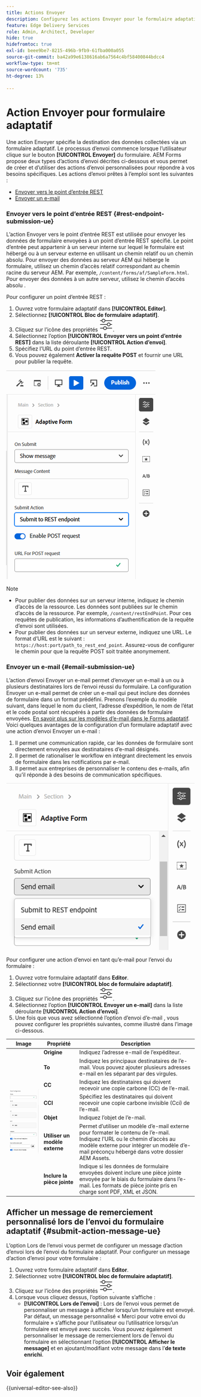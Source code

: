 ```yaml
---
title: Actions Envoyer
description: Configurez les actions Envoyer pour le formulaire adaptatif.
feature: Edge Delivery Services
role: Admin, Architect, Developer
hide: true
hidefromtoc: true
exl-id: beee9be7-8215-496b-9fb9-61fba000a055
source-git-commit: ba42a99e6138616ab6a7564c4bf58400844bdcc4
workflow-type: tm+mt
source-wordcount: '735'
ht-degree: 13%

---
```


# Action Envoyer pour formulaire adaptatif

Une action Envoyer spécifie la destination des données collectées via un formulaire adaptatif. Le processus d’envoi commence lorsque l’utilisateur clique sur le bouton **[!UICONTROL Envoyer]** du formulaire. AEM Forms propose deux types d’actions d’envoi décrites ci-dessous et vous permet de créer et d’utiliser des actions d’envoi personnalisées pour répondre à vos besoins spécifiques. Les actions d’envoi prêtes à l’emploi sont les suivantes :

<!--To define a Submit Action for an Adaptive Form, you use the Properties dialog of the **Adaptive Form block** in the **Editor**-->

* [Envoyer vers le point d’entrée REST](#rest-endpoint-submission-ue)
* [Envoyer un e-mail](#email-submission-ue)


### Envoyer vers le point d’entrée REST {#rest-endpoint-submission-ue}

L’action Envoyer vers le point d’entrée REST est utilisée pour envoyer les données de formulaire envoyées à un point d’entrée REST spécifié. Le point d’entrée peut appartenir à un serveur interne sur lequel le formulaire est hébergé ou à un serveur externe en utilisant un chemin relatif ou un chemin absolu. Pour envoyer des données au serveur AEM qui héberge le formulaire, utilisez un chemin d’accès relatif correspondant au chemin racine du serveur AEM. Par exemple, `/content/forms/af/SampleForm.html`. Pour envoyer des données à un autre serveur, utilisez le chemin d’accès absolu .

<!--Configuring the Submit Action to REST Endpoint for Adaptive Forms offers several benefits such as:  
* It facilitates seamless integration of form data with external systems and services via RESTful APIs.  
* Offers flexibility in managing data submissions from Adaptive Forms, accommodating dynamic and complex data structures.  
* Allows dynamic mapping of form fields to parameters within the REST endpoint URL, enabling adaptable and customizable data submissions.
-->



Pour configurer un point d’entrée REST :

1. Ouvrez votre formulaire adaptatif dans **[!UICONTROL Editor]**.
1. Sélectionnez **[!UICONTROL Bloc de formulaire adaptatif]**.
1. Cliquez sur l’icône des propriétés ![propriétés](/help/forms/assets/Smock_Properties_18_N.svg).
1. Sélectionnez l’option **[!UICONTROL Envoyer vers un point d’entrée REST]** dans la liste déroulante **[!UICONTROL Action d’envoi]**.
1. Spécifiez l’URL du point d’entrée REST.
1. Vous pouvez également **Activer la requête POST** et fournir une URL pour publier la requête.

![Activer la requête POST pour les formulaires adaptatifs](/help/forms/assets/enable-post-request-ue.png)

>[!NOTE]
>
> * Pour publier des données sur un serveur interne, indiquez le chemin d’accès de la ressource. Les données sont publiées sur le chemin d’accès de la ressource. Par exemple, `/content/restEndPoint`. Pour ces requêtes de publication, les informations d’authentification de la requête d’envoi sont utilisées.
> * Pour publier des données sur un serveur externe, indiquez une URL. Le format d’URL est le suivant : `https://host:port/path_to_rest_end_point`. Assurez-vous de configurer le chemin pour que la requête POST soit traitée anonymement.

### Envoyer un e-mail {#email-submission-ue}

L’action d’envoi Envoyer un e-mail permet d’envoyer un e-mail à un ou à plusieurs destinataires lors de l’envoi réussi du formulaire. La configuration Envoyer un e-mail permet de créer un e-mail qui peut inclure des données de formulaire dans un format prédéfini. Prenons l’exemple du modèle suivant, dans lequel le nom du client, l’adresse d’expédition, le nom de l’état et le code postal sont récupérés à partir des données de formulaire envoyées. [En savoir plus sur les modèles d’e-mail dans le Forms adaptatif](/help/forms/html-email-templates-in-adaptive-forms.md). Voici quelques avantages de la configuration d’un formulaire adaptatif avec une action d’envoi Envoyer un e-mail :

1. Il permet une communication rapide, car les données de formulaire sont directement envoyées aux destinataires d’e-mail désignés.
1. Il permet de rationaliser le workflow en intégrant directement les envois de formulaire dans les notifications par e-mail.
1. Il permet aux entreprises de personnaliser le contenu des e-mails, afin qu’il réponde à des besoins de communication spécifiques.

![Propriétés de formulaire adaptatif dans l’éditeur universel](/help/forms/assets/submit-actions-ue.png)


Pour configurer une action d’envoi en tant qu’e-mail pour l’envoi du formulaire :

1. Ouvrez votre formulaire adaptatif dans **Editor**.
1. Sélectionnez votre **[!UICONTROL bloc de formulaire adaptatif]**.
1. Cliquez sur l’icône des propriétés ![propriétés](/help/forms/assets/Smock_Properties_18_N.svg).
1. Sélectionnez l’option **[!UICONTROL Envoyer un e-mail]** dans la liste déroulante **[!UICONTROL Action d’envoi]**.
1. Une fois que vous avez sélectionné l’option d’envoi d’e-mail , vous pouvez configurer les propriétés suivantes, comme illustré dans l’image ci-dessous.

<table>
  <thead>
    <tr>
      <th>Image</th>
      <th>Propriété</th>
      <th>Description</th>
    </tr>
  </thead>
  <tbody>
    <tr>
    <td rowspan="7"><img src="/help/forms/assets/email-config-ue.png" alt="Configuration des e-mails"></td> 
    <td><b>Origine</td>
    <td>Indiquez l’adresse e-mail de l’expéditeur.</td>
    </tr>
    <tr>
      <td><b>To</td>
      <td>Indiquez les principaux destinataires de l’e-mail. Vous pouvez ajouter plusieurs adresses e-mail en les séparant par des virgules.</td>
    </tr>
    <tr>
      <td><b>CC</td>
      <td>Indiquez les destinataires qui doivent recevoir une copie carbone (CC) de l’e-mail.</td>
    </tr>
    <tr>
      <td><b>CCI</td>
      <td>Spécifiez les destinataires qui doivent recevoir une copie carbone invisible (Cci) de l’e-mail.</td>
    </tr>
    <tr>
      <td><b>Objet</td>
      <td>Indiquez l’objet de l’e-mail.</td>
    </tr>
    <tr>
      <td><b>Utiliser un modèle externe</td>
      <td>Permet d’utiliser un modèle d’e-mail externe pour formater le contenu de l’e-mail. Indiquez l’URL ou le chemin d’accès au modèle externe pour intégrer un modèle d’e-mail préconçu hébergé dans votre dossier AEM Assets.</td>
    </tr>
    <tr>
      <td><b>Inclure la pièce jointe</td>
      <td>Indique si les données de formulaire envoyées doivent inclure une pièce jointe envoyée par le biais du formulaire dans l’e-mail. Les formats de pièce jointe pris en charge sont PDF, XML et JSON.</td>
    </tr>
  </tbody>
</table>






<!--
        
        * **From**: The email address of the sender.
        * **To**: Specify the primary recipients of the email, multiple email addresses can be added, separated by commas.
        * **CC**: Specify the recipients who should receive a carbon copy (CC) of the email.
        * **BCC**: Specify the recipients who should receive a blind carbon copy (BCC) of the email.
        * **Subject**: Specify the subject line of the email.
        * **Use External Template**: Enables the use of an external email template for formatting the email content. Provide the URL or path to the External template path to integrate a pre-designed email template hosted in your AEM Assets folder.
        * **Include Attachment**: Specifies whether the submitted form data should include an attachment submitted through the form in the email.

    {width=50%,height=50%}![Enable post request for adaptive forms](/help/forms/assets/email-config-ue.png)

-->

## Afficher un message de remerciement personnalisé lors de l’envoi du formulaire adaptatif {#submit-action-message-ue}

L’option Lors de l’envoi vous permet de configurer un message d’action d’envoi lors de l’envoi du formulaire adaptatif. Pour configurer un message d’action d’envoi pour votre formulaire :

1. Ouvrez votre formulaire adaptatif dans **Editor**.
1. Sélectionnez votre **[!UICONTROL bloc de formulaire adaptatif]**.
1. Cliquez sur l’icône des propriétés ![propriétés](/help/forms/assets/Smock_Properties_18_N.svg).
1. Lorsque vous cliquez dessus, l’option suivante s’affiche :
   * **[!UICONTROL Lors de l’envoi]** : Lors de l’envoi vous permet de personnaliser un message à afficher lorsqu’un formulaire est envoyé. Par défaut, un message personnalisé « Merci pour votre envoi du formulaire » s’affiche pour l’utilisateur ou l’utilisatrice lorsqu’un formulaire est envoyé avec succès.
Vous pouvez également personnaliser le message de remerciement lors de l’envoi du formulaire en sélectionnant l’option **[!UICONTROL Afficher le message]** et en ajoutant/modifiant votre message dans l’**de texte enrichi**.


## Voir également

{{universal-editor-see-also}}

